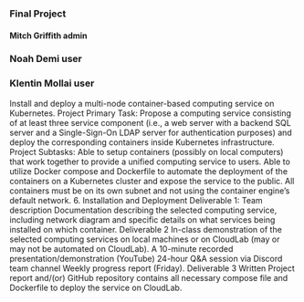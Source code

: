 ### Final Project

#### Mitch Griffith  admin
### Noah Demi       user
### Klentin Mollai  user

Install and deploy a multi-node container-based computing service on Kubernetes.
Project Primary Task:
Propose a computing service consisting of at least three service component (i.e., a web server with a backend SQL server and a Single-Sign-On LDAP server for authentication purposes) and deploy the corresponding containers inside Kubernetes infrastructure.
Project Subtasks:
Able to setup containers (possibly on local computers) that work together to provide a unified computing service to users.
Able to utilize Docker compose and Dockerfile to automate the deployment of the containers on a Kubernetes cluster and expose the service to the public.
All containers must be on its own subnet and not using the container engine’s default network.
6. Installation and Deployment
Deliverable 1:
Team description
Documentation describing the selected computing service, including network diagram and specific details on what services being installed on which container.
Deliverable 2
In-class demonstration of the selected computing services on local machines or on CloudLab (may or may not be automated on CloudLab).
A 10-minute recorded presentation/demonstration (YouTube)
24-hour Q&A session via Discord team channel
Weekly progress report (Friday).
Deliverable 3
Written Project report and/(or) GitHub repository contains all necessary compose file and Dockerfile to deploy the service on CloudLab.
